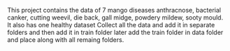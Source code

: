 This project contains the data of 7 mango diseases anthracnose, bacterial canker, cutting weevil, die back, gall midge, powdery mildew, sooty mould.
It also has one healthy dataset
Collect all the data and add it in separate folders and then add it in train folder
later add the train folder in data folder and place along with all remaing folders.



